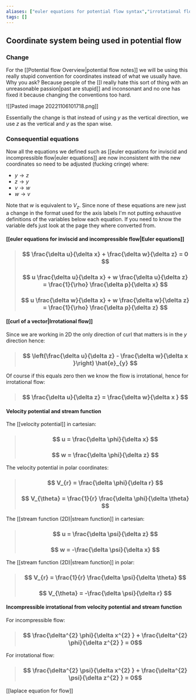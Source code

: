 ```yaml
---
aliases: ["euler equations for potential flow syntax","irrotational flow for potential flow syntax","velocity potenial for potential flow syntax","stream function for potential flow syntax"]
tags: []
---
```


## Coordinate system being used in potential flow
### Change
For the [[Potential flow Overview|potential flow notes]] we will be using this really stupid convention for coordinates instead of what we usually have. Why you ask? Because people of the [[I really hate this sort of thing with an unreasonable passion|past are stupid]] and inconsonant and no one has fixed it because changing the conventions too hard.

![[Pasted image 20221106101718.png]]

Essentially the change is that instead of using $y$ as the vertical direction, we use $z$ as the vertical and $y$ as the span wise.

### Consequential equations
Now all the equations we defined such as [[euler equations for inviscid and incompressible flow|euler equations]] are now inconsistent with the new coordinates so need to be adjusted (fucking cringe) where:
- $y\to z$
- $z \to y$
- $v \to w$
- $w \to v$

Note that $w$ is equivalent to $V_{z}$.
Since none of these equations are new just a change in the format used for the axis labels I'm not putting exhaustive definitions of the variables below each equation. If you need to know the variable defs just look at the page they where converted from.

#### [[euler equations for inviscid and incompressible flow|Euler equations]]

> ### $$ \frac{\delta u}{\delta x} + \frac{\delta w}{\delta z} = 0 $$
> ### $$ u \frac{\delta u}{\delta x} + w \frac{\delta u}{\delta z} = \frac{1}{\rho} \frac{\delta p}{\delta x} $$
> ### $$ u \frac{\delta w}{\delta x} + w \frac{\delta w}{\delta z} = \frac{1}{\rho} \frac{\delta p}{\delta z} $$

#### [[curl of a vector|Irrotational flow]] 

Since we are working in 2D the only direction of curl that matters is in the $y$ direction hence:

> ### $$ \left(\frac{\delta u}{\delta z} - \frac{\delta w}{\delta x }\right) \hat{e}_{y} $$

Of course if this equals zero then we know the flow is irrotational, hence for irrotational flow:

> ### $$ \frac{\delta u}{\delta z} = \frac{\delta w}{\delta x } $$

#### Velocity potential and stream function
The [[velocity potential]] in cartesian:

> ### $$ u = \frac{\delta \phi}{\delta x} $$
> ### $$ w = \frac{\delta \phi}{\delta z} $$

The velocity potential in polar coordinates:
> ### $$ V_{r} = \frac{\delta \phi}{\delta r} $$
> ### $$ V_{\theta} = \frac{1}{r} \frac{\delta \phi}{\delta \theta} $$

The [[stream function (2D)|stream function]] in cartesian:
> ### $$ u = \frac{\delta \psi}{\delta z} $$
> ### $$ w = -\frac{\delta \psi}{\delta x} $$


The [[stream function (2D)|stream function]] in polar:
> ### $$ V_{r} = \frac{1}{r} \frac{\delta \psi}{\delta \theta} $$
> ### $$ V_{\theta} = -\frac{\delta \psi}{\delta r} $$

#### Incompressible irrotational from velocity potential and stream function

For incompressible flow:

> ### $$  \frac{\delta^{2} \phi}{\delta x^{2} } + \frac{\delta^{2} \phi}{\delta z^{2} } = 0$$

For irrotational flow:

> ### $$  \frac{\delta^{2} \psi}{\delta x^{2} } + \frac{\delta^{2} \psi}{\delta z^{2} } = 0$$

[[laplace equation for flow]]